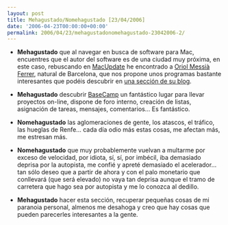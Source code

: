 ```yaml
---
layout: post
title: Mehagustado/Nomehagustado [23/04/2006]
date: '2006-04-23T00:00:00+00:00'
permalink: 2006/04/23/mehagustadonomehagustado-23042006-2/
---
```

- <span style="font-weight:bold;">Mehagustado</span> que al navegar en busca de software para Mac, encuentres que el autor del software es de una ciudad muy próxima, en este caso, rebuscando en <a href="http://www.macupdate.com/">MacUpdate</a> he encontrado a <a href="http://oriol.mine.nu/about/">Oriol Messià Ferrer</a>, natural de Barcelona, que nos propone unos programas bastante interesantes que podéis descubrir en <a href="http://oriol.mine.nu/software/">una sección de su blog</a>.

- <span style="font-weight:bold;">Mehagustado</span> descubrir <a href="http://www.basecamphq.com/">BaseCamp</a> un fantástico lugar para llevar proyectos on-line, dispone de foro interno, creación de listas, asignación de tareas, mensajes, comentarios... Es fantástico.

- <span style="font-weight:bold;">Nomehagustado</span> las aglomeraciones de gente, los atascos, el tráfico, las hueglas de Renfe... cada día odio más estas cosas, me afectan más, me estresan más.

- <span style="font-weight:bold;">Nomehagustado</span> que muy probablemente vuelvan a multarme por exceso de velocidad, por idiota, sí, sí, por imbécil, iba demasiado deprisa por la autopista, me confié y apreté demasiado el acelerador... tan sólo deseo que a partir de ahora y con el palo monetario que conllevará (que será elevado) no vaya tan deprisa aunque el tramo de carretera que hago sea por autopista y me lo conozca al dedillo.

- <span style="font-weight:bold;">Mehagustado</span> hacer esta sección, recuperar pequeñas cosas de mi paranoia personal, almenos me desahoga y creo que hay cosas que pueden parecerles interesantes a la gente.
